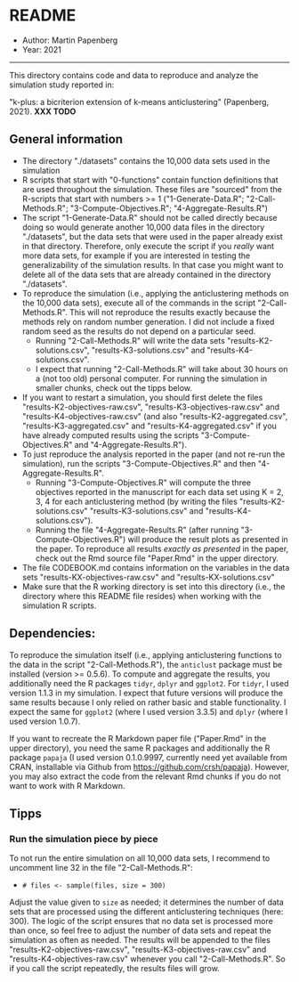 
# README

- Author: Martin Papenberg
- Year: 2021

---

This directory contains code and data to reproduce and analyze the simulation study reported in: 

"k-plus: a bicriterion extension of k-means anticlustering" (Papenberg, 2021).  **XXX TODO**

## General information

- The directory "./datasets" contains the 10,000 data sets used in the simulation
- R scripts that start with "0-functions" contain function definitions that are used throughout the simulation. These files are "sourced" from the R-scripts that start with numbers >= 1 ("1-Generate-Data.R"; "2-Call-Methods.R"; "3-Compute-Objectives.R"; "4-Aggregate-Results.R")
- The script "1-Generate-Data.R" should not be called directly because doing so would generate another 10,000 data files in the directory "./datasets", but the data sets that were used in the paper already exist in that directory. Therefore, only execute the script if you *really* want more data sets, for example if you are interested in testing the generalizability of the simulation results. In that case you might want to delete all of the data sets that are already contained in the directory "./datasets". 
- To reproduce the simulation (i.e., applying the anticlustering methods on the 10,000 data sets), execute all of the commands in the script "2-Call-Methods.R". This will not reproduce the results exactly because the methods rely on random number generation. I did not include a fixed random seed as the results do not depend on a particular seed.
  + Running "2-Call-Methods.R" will write the data sets "results-K2-solutions.csv", "results-K3-solutions.csv" and "results-K4-solutions.csv".
  + I expect that running "2-Call-Methods.R" will take about 30 hours on a (not too old) personal computer. For running the simulation in smaller chunks, check out the tipps below.
- If you want to restart a simulation, you should first delete the files "results-K2-objectives-raw.csv", "results-K3-objectives-raw.csv" and "results-K4-objectives-raw.csv" (and also "results-K2-aggregated.csv", "results-K3-aggregated.csv" and "results-K4-aggregated.csv" if you have already computed results using the scripts "3-Compute-Objectives.R" and "4-Aggregate-Results.R"). 
- To just reproduce the analysis reported in the paper (and not re-run the simulation), run the scripts "3-Compute-Objectives.R" and then "4-Aggregate-Results.R".
  + Running "3-Compute-Objectives.R" will compute the three objectives reported in the manuscript for each data set using K = 2, 3, 4 for each anticlustering method (by writing the files "results-K2-solutions.csv" "results-K3-solutions.csv" and "results-K4-solutions.csv").
  + Running the file "4-Aggregate-Results.R" (after running "3-Compute-Objectives.R") will produce the result plots as presented in the paper. To reproduce all results *exactly as presented* in the paper, check out the Rmd source file "Paper.Rmd" in the upper directory.
- The file CODEBOOK.md contains information on the variables in the data sets "results-KX-objectives-raw.csv" and "results-KX-solutions.csv"
- Make sure that the R working directory is set into this directory (i.e., the directory where this README file resides) when working with the simulation R scripts.

## Dependencies: 

To reproduce the simulation itself (i.e., applying anticlustering functions to the data in the script "2-Call-Methods.R"), the `anticlust` package must be installed (version >= 0.5.6). To compute and aggregate the results, you additionally need the R packages `tidyr`, `dplyr` and `ggplot2`. For `tidyr`, I used version 1.1.3 in my simulation. I expect that future versions will produce the same results because I only relied on rather basic and stable functionality. I expect the same for `ggplot2` (where I used version 3.3.5) and `dplyr` (where I used version 1.0.7).

If you want to recreate the R Markdown paper file ("Paper.Rmd" in the upper directory), you need the same R packages and additionally the R package `papaja` (I used version 0.1.0.9997, currently need yet available from CRAN, installable via Github from https://github.com/crsh/papaja). However, you may also extract the code from the relevant Rmd chunks if you do not want to work with R Markdown.

## Tipps

### Run the simulation piece by piece

To not run the entire simulation on all 10,000 data sets, I recommend to uncomment line 32 in the file "2-Call-Methods.R":

- `# files <- sample(files, size = 300)`

Adjust the value given to `size` as needed; it determines the number of data sets that are processed using the different anticlustering techniques (here: 300). The logic of the script ensures that no data set is processed more than once, so feel free to adjust the number of data sets and repeat the simulation as often as needed. The results will be appended to the files "results-K2-objectives-raw.csv", "results-K3-objectives-raw.csv" and "results-K4-objectives-raw.csv" whenever you call "2-Call-Methods.R". So if you call the script repeatedly, the results files will grow. 
